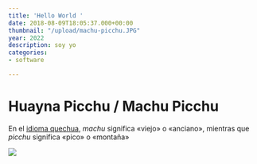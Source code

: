 ```yaml
---
title: 'Hello World '
date: 2018-08-09T18:05:37.000+00:00
thumbnail: "/upload/machu-picchu.JPG"
year: 2022
description: soy yo
categories:
- software

---
```

# Huayna Picchu / Machu Picchu

En el [idioma quechua](https://es.wikipedia.org/wiki/Idioma_quechua "Idioma quechua"), _machu_ significa «viejo» o «anciano», mientras que _picchu_ significa «pico» o «montaña»

![](/upload/machu-picchu.JPG)